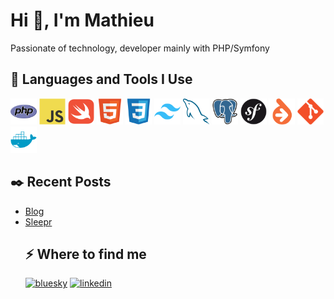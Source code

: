 <h1>Hi 👋, I'm Mathieu</h1>
<p>Passionate of technology, developer mainly with PHP/Symfony</p>
<h2>🚀 Languages and Tools I Use</h2>
<p>
<a target="_blank" style="display: inline-block;"><img src="https://raw.githubusercontent.com/devicons/devicon/master/icons/php/php-original.svg" alt="php" width="42" height="42" /></a>
<a target="_blank" style="display: inline-block;"><img src="https://raw.githubusercontent.com/devicons/devicon/master/icons/javascript/javascript-original.svg" alt="javascript" width="42" height="42" /></a>
<a target="_blank" style="display: inline-block;"><img src="https://raw.githubusercontent.com/devicons/devicon/master/icons/swift/swift-original.svg" alt="swift" width="42" height="42" /></a>
<a target="_blank" style="display: inline-block;"><img src="https://raw.githubusercontent.com/devicons/devicon/master/icons/html5/html5-original.svg" alt="html5" width="42" height="42" /></a>
<a target="_blank" style="display: inline-block;"><img src="https://raw.githubusercontent.com/devicons/devicon/master/icons/css3/css3-original.svg" alt="css3" width="42" height="42" /></a>
<a target="_blank" style="display: inline-block;"><img src="https://raw.githubusercontent.com/devicons/devicon/master/icons/tailwindcss/tailwindcss-original.svg" alt="tailwind" width="42" height="42" /></a>
<a target="_blank" style="display: inline-block;"><img src="https://raw.githubusercontent.com/devicons/devicon/master/icons/mysql/mysql-original.svg" alt="mysql" width="42" height="42" /></a>
<a target="_blank" style="display: inline-block;"><img src="https://raw.githubusercontent.com/devicons/devicon/master/icons/postgresql/postgresql-original.svg" alt="postgresql" width="42" height="42" /></a>
<a target="_blank" style="display: inline-block;"><img src="https://raw.githubusercontent.com/devicons/devicon/master/icons/symfony/symfony-original.svg" alt="symfony" width="42" height="42" /></a>
<a target="_blank" style="display: inline-block;"><img src="https://raw.githubusercontent.com/devicons/devicon/master/icons/doctrine/doctrine-plain.svg" alt="postgresql" width="42" height="42" /></a>
<a target="_blank" style="display: inline-block;"><img src="https://raw.githubusercontent.com/devicons/devicon/master/icons/git/git-plain.svg" alt="git" width="42" height="42" /></a>
<a target="_blank" style="display: inline-block;"><img src="https://raw.githubusercontent.com/devicons/devicon/master/icons/docker/docker-plain.svg" alt="php" width="42" height="42" /></a>
</p>
<h2>✒️ Recent Posts</h2>
<ul>
<li><a target="_blank" href="https://blog.welcomattic.com/">Blog</a></li>
<li><a target="_blank" href="https://sleepr.app/">Sleepr</a></li>
<h2>⚡️ Where to find me</h2>
<p><a target="_blank" href="https://bsky.app/profile/welcomattic.com" style="display: inline-block;"><img src="https://img.shields.io/badge/Bluesky-0285FF?logo=bluesky&logoColor=fff" alt="bluesky" /></a>
<a target="_blank" href="https://www.linkedin.com/in/msantostefano" style="display: inline-block;"><img src="https://custom-icon-badges.demolab.com/badge/LinkedIn-0A66C2?logo=linkedin-white&logoColor=fff" alt="linkedin" /></a></p>
